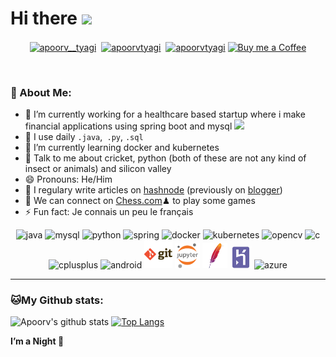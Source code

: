   <h1 id="hi-there">Hi there <img src="https://github.com/TheDudeThatCode/TheDudeThatCode/blob/master/Assets/Hi.gif" width="29px"></h1>
<p align="center">
<a href="https://twitter.com/apoorv__tyagi" target="blank"><img align="center" src="https://cdn.jsdelivr.net/npm/simple-icons@3.0.1/icons/twitter.svg" alt="apoorv__tyagi" height="20" width="20"></a>&nbsp;
<a href="https://linkedin.com/in/apoorvtyagi" target="blank"><img align="center" src="https://cdn.jsdelivr.net/npm/simple-icons@3.0.1/icons/linkedin.svg" alt="apoorvtyagi" height="20" width="20"></a>&nbsp;
<a href="https://hashnode.com/@apoorvtyagi" target="blank"><img align="center" src="https://cdn.jsdelivr.net/npm/simple-icons@3.0.1/icons/hashnode.svg" alt="apoorvtyagi" height="20" width="20"></a>
<a href="https://www.buymeacoffee.com/apoorvtyagi"><img align="center" alt="Buy me a Coffee" width="22px" src="https://cdn.jsdelivr.net/npm/simple-icons@3.0.1/icons/buymeacoffee.svg"></a>
</p>
<p><img src="https://camo.githubusercontent.com/992babdffd8c74a1502de375fbdf7e4d54773242/68747470733a2f2f6d656469612e67697068792e636f6d2f6d656469612f53576f536b4e36447854737a71494b4571762f67697068792e676966" alt=""></p>
<h3 id="-about-me">🤵 About Me:</h3>
<ul>
<li>🏦 I’m currently working for a healthcare based startup where i make financial applications using spring boot and mysql
<img src="https://media.giphy.com/media/WUlplcMpOCEmTGBtBW/giphy.gif" width="30"></li>
<li>🤔 I use daily <code>.java</code>,<code> .py</code>, <code>.sql</code></li>
<li>🌱 I’m currently learning docker and kubernetes</li>
<li>💬 Talk to me about cricket, python (both of these are not any kind of insect or animals) and silicon valley</li>
<li>😄 Pronouns: He/Him</li>
<li>📝 I regulary write articles on <a href="https://apoorvtyagi.tech/">hashnode</a> (previously on <a href="https://apoorvtyagi133.blogspot.com/">blogger</a>)</li>
<li>👯 We can connect on <a href="https://www.chess.com/member/sweetxcyanide">Chess.com</a>♟ to play some games</li>
<li>⚡ Fun fact: Je connais un peu le français</li>
</ul>
<p align="center">
<img src="https://devicons.github.io/devicon/devicon.git/icons/java/java-original-wordmark.svg" alt="java" width="55" height="55"> 
<img src="https://devicons.github.io/devicon/devicon.git/icons/mysql/mysql-original-wordmark.svg" alt="mysql" width="55" height="60"> 
<img src="https://devicons.github.io/devicon/devicon.git/icons/python/python-original-wordmark.svg" alt="python" width="60" height="60">
<img src="https://www.vectorlogo.zone/logos/springio/springio-icon.svg" alt="spring" width="35" height="35">
<img src="https://devicons.github.io/devicon/devicon.git/icons/docker/docker-original-wordmark.svg" alt="docker" width="45" height="40"> 
<img src="https://www.vectorlogo.zone/logos/kubernetes/kubernetes-icon.svg" alt="kubernetes" width="40" height="40">
<img src="https://www.vectorlogo.zone/logos/opencv/opencv-icon.svg" alt="opencv" width="40" height="40"> 
<img src="https://devicons.github.io/devicon/devicon.git/icons/c/c-original.svg" alt="c" width="40" height="40"> 
<img src="https://devicons.github.io/devicon/devicon.git/icons/cplusplus/cplusplus-original.svg" alt="cplusplus" width="40" height="40"> 
<img src="https://devicons.github.io/devicon/devicon.git/icons/android/android-original-wordmark.svg" alt="android" width="40" height="40">
<img src="https://raw.githubusercontent.com/github/explore/80688e429a7d4ef2fca1e82350fe8e3517d3494d/topics/git/git.png" alt="GIT" width="45" height="45"> 
<img src="https://raw.githubusercontent.com/github/explore/80688e429a7d4ef2fca1e82350fe8e3517d3494d/topics/jupyter-notebook/jupyter-notebook.png" alt="IPYNB" width="40" height="40"> 
<img src="https://raw.githubusercontent.com/github/explore/80688e429a7d4ef2fca1e82350fe8e3517d3494d/topics/maven/maven.png" alt="MAVEN" width="40" height="40">
<img src="https://raw.githubusercontent.com/devicons/devicon/master/icons/heroku/heroku-plain.svg" alt="HEROKU" width="35" height="35"> 
<img src="https://www.vectorlogo.zone/logos/microsoft_azure/microsoft_azure-icon.svg" alt="azure" width="40" height="40"> 
</p>
<hr>
<h3 id="my-github-stats">🐱My Github stats:</h3>
<p><img src="https://github-readme-stats.vercel.app/api?username=apoorvtyagi&amp;show_icons=true&amp;title_color=ffc857&amp;icon_color=8ac926&amp;text_color=daf7dc&amp;bg_color=151515&amp;hide=["stars"]" alt="Apoorv's github stats">
<a href="https://github.com/anuraghazra/github-readme-stats"><img src="https://github-readme-stats.vercel.app/api/top-langs/?username=apoorvtyagi&amp;layout=compact&amp;text_color=daf7dc&amp;bg_color=151515" alt="Top Langs"></a></p>
<!--START_SECTION:waka-->
<p><strong>I’m a Night 🦉</strong></p>
<pre class="astro-code github-dark" style="background-color:
